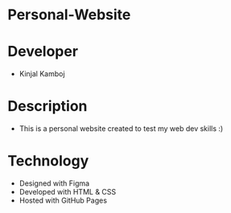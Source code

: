 # Personal-Website
# Developer
* Kinjal Kamboj
# Description
* This is a personal website created to test my web dev skills :)
# Technology
* Designed with Figma
* Developed with HTML & CSS
* Hosted with GitHub Pages
